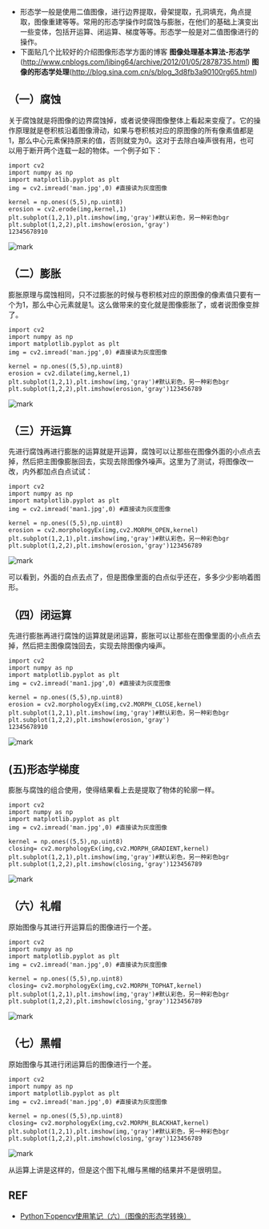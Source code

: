 - 形态学一般是使用二值图像，进行边界提取，骨架提取，孔洞填充，角点提取，图像重建等等。常用的形态学操作时腐蚀与膨胀，在他们的基础上演变出一些变体，包括开运算、闭运算、梯度等等。形态学一般是对二值图像进行的操作。
- 下面贴几个比较好的介绍图像形态学方面的博客
  **图像处理基本算法-形态学** (http://www.cnblogs.com/libing64/archive/2012/01/05/2878735.html)
  **图像的形态学处理**(http://blog.sina.com.cn/s/blog_3d8fb3a90100rg65.html)

## （一）腐蚀

关于腐蚀就是将图像的边界腐蚀掉，或者说使得图像整体上看起来变瘦了。它的操作原理就是卷积核沿着图像滑动，如果与卷积核对应的原图像的所有像素值都是1，那么中心元素保持原来的值，否则就变为0。这对于去除白噪声很有用，也可以用于断开两个连载一起的物体。一个例子如下：

```
import cv2
import numpy as np
import matplotlib.pyplot as plt
img = cv2.imread('man.jpg',0) #直接读为灰度图像

kernel = np.ones((5,5),np.uint8)
erosion = cv2.erode(img,kernel,1)
plt.subplot(1,2,1),plt.imshow(img,'gray')#默认彩色，另一种彩色bgr
plt.subplot(1,2,2),plt.imshow(erosion,'gray')
12345678910
```

![mark](http://pacdb2bfr.bkt.clouddn.com/blog/image/180812/C64GjIAelK.png?imageslim)


## （二）膨胀

膨胀原理与腐蚀相同，只不过膨胀的时候与卷积核对应的原图像的像素值只要有一个为1，那么中心元素就是1。这么做带来的变化就是图像膨胀了，或者说图像变胖了。

```
import cv2
import numpy as np
import matplotlib.pyplot as plt
img = cv2.imread('man.jpg',0) #直接读为灰度图像

kernel = np.ones((5,5),np.uint8)
erosion = cv2.dilate(img,kernel,1)
plt.subplot(1,2,1),plt.imshow(img,'gray')#默认彩色，另一种彩色bgr
plt.subplot(1,2,2),plt.imshow(erosion,'gray')123456789
```

![mark](http://pacdb2bfr.bkt.clouddn.com/blog/image/180812/ad01ia7CdI.png?imageslim)

## （三）开运算

先进行腐蚀再进行膨胀的运算就是开运算，腐蚀可以让那些在图像外面的小点点去掉，然后把主图像膨胀回去，实现去除图像外噪声。这里为了测试，将图像改一改，内外都加点白点试试：

```
import cv2
import numpy as np
import matplotlib.pyplot as plt
img = cv2.imread('man1.jpg',0) #直接读为灰度图像

kernel = np.ones((5,5),np.uint8)
erosion = cv2.morphologyEx(img,cv2.MORPH_OPEN,kernel)
plt.subplot(1,2,1),plt.imshow(img,'gray')#默认彩色，另一种彩色bgr
plt.subplot(1,2,2),plt.imshow(erosion,'gray')123456789
```

![mark](http://pacdb2bfr.bkt.clouddn.com/blog/image/180812/DaD7eGjKa9.png?imageslim)


可以看到，外面的白点去点了，但是图像里面的白点似乎还在，多多少少影响着图形。

## （四）闭运算

先进行膨胀再进行腐蚀的运算就是闭运算，膨胀可以让那些在图像里面的小点点去掉，然后把主图像腐蚀回去，实现去除图像内噪声。

```
import cv2
import numpy as np
import matplotlib.pyplot as plt
img = cv2.imread('man1.jpg',0) #直接读为灰度图像

kernel = np.ones((5,5),np.uint8)
erosion = cv2.morphologyEx(img,cv2.MORPH_CLOSE,kernel)
plt.subplot(1,2,1),plt.imshow(img,'gray')#默认彩色，另一种彩色bgr
plt.subplot(1,2,2),plt.imshow(erosion,'gray')
12345678910
```

![mark](http://pacdb2bfr.bkt.clouddn.com/blog/image/180812/Kk1l4DIJeK.png?imageslim)


## (五)形态学梯度

膨胀与腐蚀的组合使用，使得结果看上去是提取了物体的轮廓一样。

```
import cv2
import numpy as np
import matplotlib.pyplot as plt
img = cv2.imread('man.jpg',0) #直接读为灰度图像

kernel = np.ones((5,5),np.uint8)
closing= cv2.morphologyEx(img,cv2.MORPH_GRADIENT,kernel)
plt.subplot(1,2,1),plt.imshow(img,'gray')#默认彩色，另一种彩色bgr
plt.subplot(1,2,2),plt.imshow(closing,'gray')123456789
```

![mark](http://pacdb2bfr.bkt.clouddn.com/blog/image/180812/bIfJ5HH7F0.png?imageslim)


## （六）礼帽

原始图像与其进行开运算后的图像进行一个差。

```
import cv2
import numpy as np
import matplotlib.pyplot as plt
img = cv2.imread('man.jpg',0) #直接读为灰度图像

kernel = np.ones((5,5),np.uint8)
closing= cv2.morphologyEx(img,cv2.MORPH_TOPHAT,kernel)
plt.subplot(1,2,1),plt.imshow(img,'gray')#默认彩色，另一种彩色bgr
plt.subplot(1,2,2),plt.imshow(closing,'gray')123456789
```

![mark](http://pacdb2bfr.bkt.clouddn.com/blog/image/180812/JFL9FFFgac.png?imageslim)


## （七）黑帽

原始图像与其进行闭运算后的图像进行一个差。

```
import cv2
import numpy as np
import matplotlib.pyplot as plt
img = cv2.imread('man.jpg',0) #直接读为灰度图像

kernel = np.ones((5,5),np.uint8)
closing= cv2.morphologyEx(img,cv2.MORPH_BLACKHAT,kernel)
plt.subplot(1,2,1),plt.imshow(img,'gray')#默认彩色，另一种彩色bgr
plt.subplot(1,2,2),plt.imshow(closing,'gray')123456789
```

![mark](http://pacdb2bfr.bkt.clouddn.com/blog/image/180812/I021mB0a21.png?imageslim)

从运算上讲是这样的，但是这个图下礼帽与黑帽的结果并不是很明显。



## REF

- [Python下opencv使用笔记（六）（图像的形态学转换）](https://blog.csdn.net/on2way/article/details/46850813)
